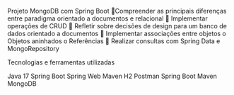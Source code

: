 Projeto MongoDB com Spring Boot
Compreender as principais diferenças entre paradigma orientado a documentos e relacional
 Implementar operações de CRUD
 Refletir sobre decisões de design para um banco de dados orientado a documentos
 Implementar associações entre objetos
o Objetos aninhados
o Referências
 Realizar consultas com Spring Data e MongoRepository


Tecnologias e ferramentas utilizadas

Java 17
Spring Boot
Spring Web
Maven
H2
Postman
Spring Boot
Maven
MongoDB
